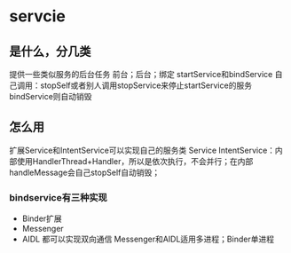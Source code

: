 # servcie

## 是什么，分几类
提供一些类似服务的后台任务
前台；后台；绑定
startService和bindService
自己调用：stopSelf或者别人调用stopService来停止startService的服务
bindService则自动销毁

## 怎么用
扩展Service和IntentService可以实现自己的服务类
Service
IntentService：内部使用HandlerThread+Handler，所以是依次执行，不会并行；在内部handleMessage会自己stopSelf自动销毁；


### bindservice有三种实现
* Binder扩展
* Messenger
* AIDL
都可以实现双向通信
Messenger和AIDL适用多进程；Binder单进程

